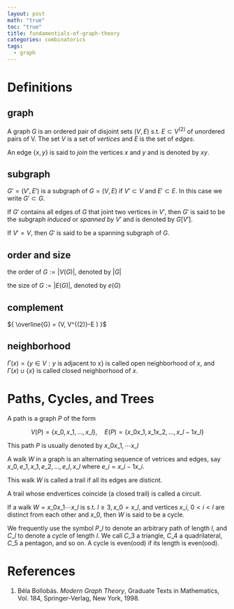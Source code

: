 ```yaml
---
layout: post
math: "true"
toc: "true"
title: fundamentials-of-graph-theory
categories: combinatorics
tags:
  - graph
---
```

# Definitions

## graph

A graph ${ G }$ is an ordered pair of disjoint sets ${ (V,E) }$ s.t. ${ E \subset V^{(2)} }$ of unordered pairs of V. The set ${ V }$ is a set of *vertices* and ${ E }$ is the set of *edges*.

An edge ${ \left\{ x,y \right\} }$ is said to *join* the vertices ${ x }$ and ${ y }$ and is denoted by ${ xy }$.

## subgraph

${ G'=(V',E') }$ is a subgraph of ${ G = (V,E) }$ if ${ V' \subset V }$ and ${ E' \subset E }$. In this case we write ${ G' \subset G}$.

If ${ G' }$ contains all edges of ${ G }$ that joint two vertices in ${ V' }$, then ${ G' }$ is said to be the subgraph *induced* or *spanned by* ${ V' }$ and is denoted by ${ G[V'] }$.

If ${ V'=V }$, then ${ G' }$ is said to be a spanning subgraph of ${ G }$.

## order and size

the order of ${ G := \lvert V(G) \rvert }$, denoted by ${ \lvert G \rvert }$

the size of ${ G:= \lvert E(G) \rvert }$, denoted by ${ e(G) }$

## complement

${ \overline{G} = (V, V^{(2)}-E ) }$

## neighborhood

${ \Gamma(x) = \left\{ y \in V : y \mbox{ is adjacent to x} \right\} }$ is called open neighborhood of ${ x }$, and ${ \Gamma(x) \cup \left\{ x \right\} }$ is called closed neighborhood of ${ x }$.

# Paths, Cycles, and Trees

A path is a graph ${ P }$ of the form

$$ V(P) = \left\{ x\_{0},x\_{1},\dots,x\_{l} \right\}, \quad  E(P) = \left\{ x\_{0}x\_{1},x\_{1}x\_{2}, \dots, x\_{l-1}x\_{l} \right\} $$

This path ${ P }$ is usually denoted by ${ x\_{0}x\_{1},\cdots x\_{l} }$

A walk ${ W }$ in a  graph is an alternating sequence of vetrices and edges, say ${ x\_{0},e\_{1},x\_{1},e\_{2},\dots,e\_{l},x\_{l} }$ where ${ e\_{i}=x\_{i-1}x\_{i} }$.

This walk ${ W }$ is called a trail if all its edges are disticnt.

A trail whose endvertices coincide (a closed trail) is called a circuit.

If a walk ${ W = x\_{0}x\_{1}\cdots x\_{l} }$ is s.t. ${ l \ge 3, x\_{0}=x\_{l} }$, and vertices ${ x\_{i} }$, ${ 0<i<l }$ are distinct from each other and ${ x\_{0} }$, then ${ W }$ is said to be a cycle.

We frequently use the symbol ${ P\_{l} }$ to denote an arbitrary path of length ${ l }$, and ${ C\_{l} }$ to denote a cycle of length ${ l }$. We call ${ C\_{3} }$ a triangle, ${ C\_{4} }$ a quadrilateral, ${ C\_{5} }$ a pentagon, and so on. A cycle is even(ood) if its length is even(ood).


# References

 1. Béla Bollobás. *Modern Graph Theory*, Graduate Texts in Mathematics, Vol. 184, Springer-Verlag, New York, 1998.